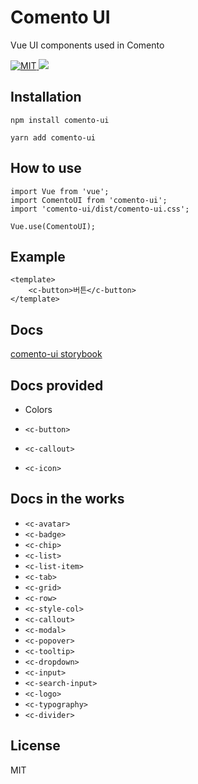 # Comento UI

Vue UI components used in Comento

<a href="https://github.com/comento/comento-ui/blob/master/LICENSE">
    <img
      src="https://img.shields.io/github/license/mashape/apistatus.svg"
      alt="MIT"
    >
  </a>
<a title="deploy" href="https://github.com/algolia/shipjs" rel="nofollow">
    <img src="https://img.shields.io/badge/deploy-🛳%20Ship.js-blue?style=flat" />
</a>

## Installation

```
npm install comento-ui

yarn add comento-ui
```

## How to use

```vue
import Vue from 'vue';
import ComentoUI from 'comento-ui';
import 'comento-ui/dist/comento-ui.css';

Vue.use(ComentoUI);
```

## Example
```vue
<template>
    <c-button>버튼</c-button>
</template>
```

## Docs

[comento-ui storybook](https://5f7bfe109cb1f900229bac7e-gtlrddgxbb.chromatic.com/?path=/story/button--button-fill)

## Docs provided

- Colors

- `<c-button>`
- `<c-callout>`
- `<c-icon>`

## Docs in the works

- `<c-avatar>`
- `<c-badge>`
- `<c-chip>`
- `<c-list>`
- `<c-list-item>`
- `<c-tab>`
- `<c-grid>`
- `<c-row>`
- `<c-style-col>`
- `<c-callout>`
- `<c-modal>`
- `<c-popover>`
- `<c-tooltip>`
- `<c-dropdown>`
- `<c-input>`
- `<c-search-input>`
- `<c-logo>`
- `<c-typography>`
- `<c-divider>`

## License

MIT
